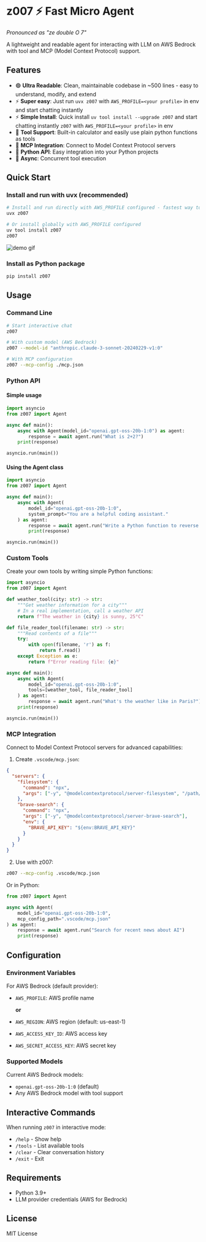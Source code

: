 # z007 ⚡ Fast Micro Agent

*Pronounced as "ze double O 7"*

A lightweight and readable agent for interacting with LLM on AWS Bedrock with tool and MCP (Model Context Protocol) support.

## Features

- 🟢 **Ultra Readable**: Clean, maintainable codebase in ~500 lines - easy to understand, modify, and extend
- ⚡ **Super easy**: Just run `uvx z007`  with `AWS_PROFILE=<your profile>` in env and start chatting instantly  
- ⚡ **Simple Install**: Quick install  `uv tool install --upgrade z007` and start chatting instantly `z007` with `AWS_PROFILE=<your profile>` in env
- 🔧 **Tool Support**: Built-in calculator and easily use plain python functions as tools
- 🔌 **MCP Integration**: Connect to Model Context Protocol servers
- 🐍 **Python API**: Easy integration into your Python projects
- 🚀 **Async**: Concurrent tool execution

## Quick Start

### Install and run with uvx (recommended)

```bash
# Install and run directly with AWS_PROFILE configured - fastest way to start!
uvx z007

# Or install globally with AWS_PROFILE configured
uv tool install z007
z007
```


![demo gif](./doc/demo.gif "Optional title text")


### Install as Python package

```bash
pip install z007
```

## Usage

### Command Line

```bash
# Start interactive chat
z007

# With custom model (AWS Bedrock)
z007 --model-id "anthropic.claude-3-sonnet-20240229-v1:0"

# With MCP configuration
z007 --mcp-config ./mcp.json
```

### Python API

#### Simple usage

```python
import asyncio
from z007 import Agent

async def main():
    async with Agent(model_id="openai.gpt-oss-20b-1:0") as agent:
        response = await agent.run("What is 2+2?")
    print(response)

asyncio.run(main())
```

#### Using the Agent class

```python
import asyncio
from z007 import Agent

async def main():
    async with Agent(
        model_id="openai.gpt-oss-20b-1:0",
        system_prompt="You are a helpful coding assistant."
    ) as agent:
        response = await agent.run("Write a Python function to reverse a string")
        print(response)

asyncio.run(main())
```

### Custom Tools

Create your own tools by writing simple Python functions:

```python
import asyncio
from z007 import Agent

def weather_tool(city: str) -> str:
    """Get weather information for a city"""
    # In a real implementation, call a weather API
    return f"The weather in {city} is sunny, 25°C"

def file_reader_tool(filename: str) -> str:
    """Read contents of a file"""
    try:
        with open(filename, 'r') as f:
            return f.read()
    except Exception as e:
        return f"Error reading file: {e}"

async def main():
    async with Agent(
        model_id="openai.gpt-oss-20b-1:0",
        tools=[weather_tool, file_reader_tool]
    ) as agent:
        response = await agent.run("What's the weather like in Paris?")
    print(response)

asyncio.run(main())
```

### MCP Integration

Connect to Model Context Protocol servers for advanced capabilities:

1. Create `.vscode/mcp.json`:

```json
{
  "servers": {
    "filesystem": {
      "command": "npx",
      "args": ["-y", "@modelcontextprotocol/server-filesystem", "/path/to/project"]
    },
    "brave-search": {
      "command": "npx",
      "args": ["-y", "@modelcontextprotocol/server-brave-search"],
      "env": {
        "BRAVE_API_KEY": "${env:BRAVE_API_KEY}"
      }
    }
  }
}
```

2. Use with z007:

```bash
z007 --mcp-config .vscode/mcp.json
```

Or in Python:

```python
from z007 import Agent

async with Agent(
    model_id="openai.gpt-oss-20b-1:0",
    mcp_config_path=".vscode/mcp.json"
) as agent:
    response = await agent.run("Search for recent news about AI")
    print(response)
```

## Configuration

### Environment Variables

For AWS Bedrock (default provider):
- `AWS_PROFILE`: AWS profile name

  **or**

- `AWS_REGION`: AWS region (default: us-east-1)
- `AWS_ACCESS_KEY_ID`: AWS access key
- `AWS_SECRET_ACCESS_KEY`: AWS secret key

### Supported Models

Current AWS Bedrock models:
- `openai.gpt-oss-20b-1:0` (default)
- Any AWS Bedrock model with tool support

## Interactive Commands

When running `z007` in interactive mode:

- `/help` - Show help
- `/tools` - List available tools  
- `/clear` - Clear conversation history
- `/exit` - Exit

## Requirements

- Python 3.9+
- LLM provider credentials (AWS for Bedrock)

## License

MIT License
